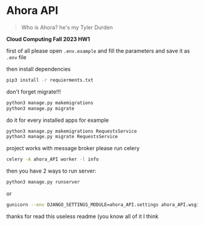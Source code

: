 # Ahora API

> Who is Ahora? 
> he's my Tyler Durden

**Cloud Computing Fall 2023 HW1**


first of all please open `.env.example` and fill the parameters and save it as `.env` file


then install dependencies 
```bash
pip3 install -r requierments.txt
```


don't forget migrate!!!
```bash
python3 manage.py makemigrations
python3 manage.py migrate
```


do it for every installed apps for example
```bash
python3 manage.py makemigrations RequestsService
python3 manage.py migrate RequestsService
```


project works with message broker please run celery
```bash
celery -A ahora_API worker -l info
```



then you have 2 ways to run server:
```bash
python3 manage.py runserver
```
or
```bash
gunicorn --env DJANGO_SETTINGS_MODULE=ahora_API.settings ahora_API.wsgi:application
```



thanks for read this useless readme (you know all of it I think
